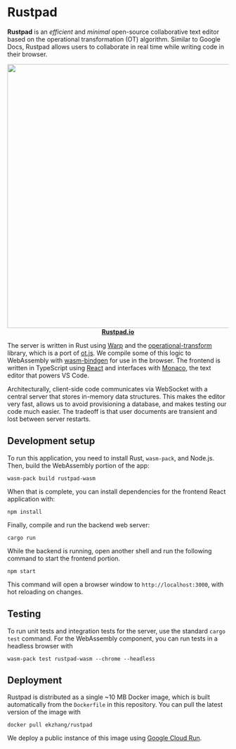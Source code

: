# Rustpad

**Rustpad** is an _efficient_ and _minimal_ open-source collaborative text
editor based on the operational transformation (OT) algorithm. Similar to Google
Docs, Rustpad allows users to collaborate in real time while writing code in
their browser.

<p align="center">
<a href="https://rustpad.io/">
<img src="https://images.placeholders.dev/?width=600&height=300" width="600"><br>
<strong>Rustpad.io</strong>
</a>
</p>

The server is written in Rust using [Warp](https://github.com/seanmonstar/warp)
and the
[operational-transform](https://github.com/spebern/operational-transform-rs)
library, which is a port of
[ot.js](https://github.com/Operational-Transformation/ot.js). We compile some of
this logic to WebAssembly with
[wasm-bindgen](https://github.com/rustwasm/wasm-bindgen) for use in the browser.
The frontend is written in TypeScript using [React](https://reactjs.org/) and
interfaces with [Monaco](https://github.com/microsoft/monaco-editor), the text
editor that powers VS Code.

Architecturally, client-side code communicates via WebSocket with a central
server that stores in-memory data structures. This makes the editor very fast,
allows us to avoid provisioning a database, and makes testing our code much
easier. The tradeoff is that user documents are transient and lost between
server restarts.

## Development setup

To run this application, you need to install Rust, `wasm-pack`, and Node.js.
Then, build the WebAssembly portion of the app:

```
wasm-pack build rustpad-wasm
```

When that is complete, you can install dependencies for the frontend React
application with:

```
npm install
```

Finally, compile and run the backend web server:

```
cargo run
```

While the backend is running, open another shell and run the following command
to start the frontend portion.

```
npm start
```

This command will open a browser window to `http://localhost:3000`, with hot
reloading on changes.

## Testing

To run unit tests and integration tests for the server, use the standard
`cargo test` command. For the WebAssembly component, you can run tests in a
headless browser with

```
wasm-pack test rustpad-wasm --chrome --headless
```

## Deployment

Rustpad is distributed as a single ~10 MB Docker image, which is built
automatically from the `Dockerfile` in this repository. You can pull the latest
version of the image with

```
docker pull ekzhang/rustpad
```

We deploy a public instance of this image using
[Google Cloud Run](https://cloud.google.com/run).
